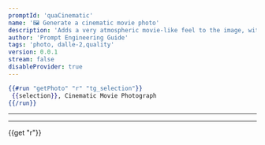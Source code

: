 ```yaml
---
promptId: 'quaCinematic'
name: '🖼️ Generate a cinematic movie photo'
description: 'Adds a very atmospheric movie-like feel to the image, with great color tones and image composure, and can also add nice background blur and pretty camera angles.'
author: 'Prompt Engineering Guide'
tags: 'photo, dalle-2,quality'
version: 0.0.1
stream: false
disableProvider: true
---
```

```handlebars
{{#run "getPhoto" "r" "tg_selection"}}
 {{selection}}, Cinematic Movie Photograph
{{/run}}
```
***
***
{{get "r"}}
